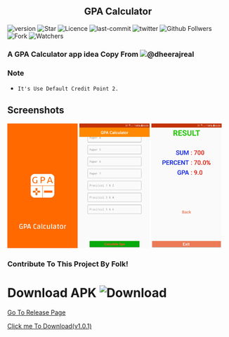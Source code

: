 <h2 align="center"><b>GPA Calculator</b></h2>

![version](https://img.shields.io/github/v/release/shyamkumaryadav/gpacalculatorapp?style=for-the-badge) ![Star](https://img.shields.io/github/stars/shyamkumaryadav/gpacalculatorapp?style=for-the-badge) ![Licence](https://img.shields.io/apm/l/vim-mode?style=for-the-badge) ![last-commit](https://img.shields.io/github/last-commit/shyamkumaryadav/gpacalculatorapp?style=for-the-badge) ![twitter](https://img.shields.io/twitter/follow/shyamkumaryada?logo=Twitter&style=for-the-badge) ![Github Follwers](https://img.shields.io/github/followers/shyamkumaryadav?label=Github&style=for-the-badge) ![Fork](https://img.shields.io/github/forks/shyamkumaryadav/E_library?style=for-the-badge)  ![Watchers](https://img.shields.io/github/watchers/shyamkumaryadav/gpacalculatorapp?style=for-the-badge)

### A GPA Calculator app idea Copy From ![@dheerajreal](https://img.shields.io/github/followers/dheerajreal?label=Dheeraj&style=for-the-badge)

### Note  
  * `It's Use Default Credit Point 2.`  
  
## Screenshots

[<img src="Screenshot/First.jpg" width=160>](Screenshot/First.jpg)
[<img src="Screenshot/Second.jpg" width=160>](Screenshot/Second.jpg)
[<img src="Screenshot/Third.jpg" width=160>](Screenshot/Third.jpg)


### Contribute To This Project By Folk!


# Download APK ![Download](https://img.shields.io/github/downloads/shyamkumaryadav/gpacalculatorapp/total?label=Github&style=for-the-badge) 

[Go To Release Page](https://github.com/shyamkumaryadav/gpacalculatorapp/releases) 

[Click me To Download(v1.0.1)](https://github.com/shyamkumaryadav/gpacalculatorapp/releases/download/v1.0.1/Gpa.Calculator.apk)
